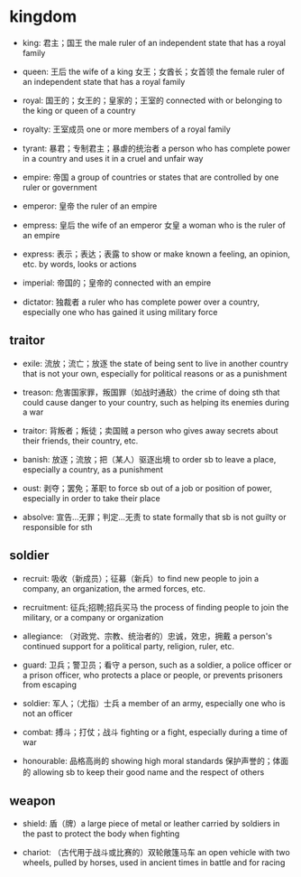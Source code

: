 # kingdom

- king: 君主；国王 the male ruler of an independent state that has a royal family
- queen: 王后 the wife of a king 女王；女酋长；女首领 the female ruler of an independent state that has a royal family
- royal: 国王的；女王的；皇家的；王室的 connected with or belonging to the king or queen of a country
- royalty: 王室成员 one or more members of a royal family

- tyrant: 暴君；专制君主；暴虐的统治者 a person who has complete power in a country and uses it in a cruel and unfair way

- empire: 帝国 a group of countries or states that are controlled by one ruler or government
- emperor: 皇帝 the ruler of an empire
- empress: 皇后 the wife of an emperor 女皇 a woman who is the ruler of an empire
- express: 表示；表达；表露 to show or make known a feeling, an opinion, etc. by words, looks or actions

- imperial: 帝国的；皇帝的 connected with an empire

- dictator: 独裁者 a ruler who has complete power over a country, especially one who has gained it using military force

## traitor

- exile: 流放；流亡；放逐 the state of being sent to live in another country that is not your own, especially for political reasons or as a punishment
- treason: 危害国家罪，叛国罪（如战时通敌）the crime of doing sth that could cause danger to your country, such as helping its enemies during a war
- traitor: 背叛者；叛徒；卖国贼 a person who gives away secrets about their friends, their country, etc.

- banish: 放逐；流放；把（某人）驱逐出境 to order sb to leave a place, especially a country, as a punishment
- oust: 剥夺；罢免；革职 to force sb out of a job or position of power, especially in order to take their place

- absolve: 宣告…无罪；判定…无责 to state formally that sb is not guilty or responsible for sth

## soldier

- recruit: 吸收（新成员）；征募（新兵）to find new people to join a company, an organization, the armed forces, etc.
- recruitment: 征兵;招聘;招兵买马 the process of finding people to join the military, or a company or organization

- allegiance: （对政党、宗教、统治者的）忠诚，效忠，拥戴 a person's continued support for a political party, religion, ruler, etc.

- guard: 卫兵；警卫员；看守 a person, such as a soldier, a police officer or a prison officer, who protects a place or people, or prevents prisoners from escaping
- soldier: 军人；（尤指）士兵 a member of an army, especially one who is not an officer

- combat: 搏斗；打仗；战斗 fighting or a fight, especially during a time of war
- honourable: 品格高尚的 showing high moral standards 保护声誉的；体面的 allowing sb to keep their good name and the respect of others



## weapon

- shield: 盾（牌）a large piece of metal or leather carried by soldiers in the past to protect the body when fighting

- chariot: （古代用于战斗或比赛的）双轮敞篷马车 an open vehicle with two wheels, pulled by horses, used in ancient times in battle and for racing
